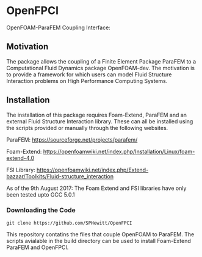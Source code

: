 # OpenFPCI

OpenFOAM-ParaFEM Coupling Interface:

## Motivation

The package allows the coupling of a Finite Element Package ParaFEM to a Computational Fluid Dynamics package OpenFOAM-dev. The motivation is to provide a framework for which users can model Fluid Structure Interaction problems on High Performance Computing Systems.

## Installation

The installation of this package requires Foam-Extend, ParaFEM and an external Fluid Structure Interaction library. These can all be installed using the scripts provided or manually through the following websites.

ParaFEM: https://sourceforge.net/projects/parafem/

Foam-Extend: https://openfoamwiki.net/index.php/Installation/Linux/foam-extend-4.0

FSI Library: https://openfoamwiki.net/index.php/Extend-bazaar/Toolkits/Fluid-structure_interaction

As of the 9th August 2017: The Foam Extend and FSI libraries have only been tested upto GCC 5.0.1

### Downloading the Code

```
git clone https://github.com/SPHewitt/OpenFPCI
```

This repository contatins the files that couple OpenFOAM to ParaFEM. The scripts avialable in the build directory can be used to install Foam-Extend ParaFEM and OpenFPCI.
